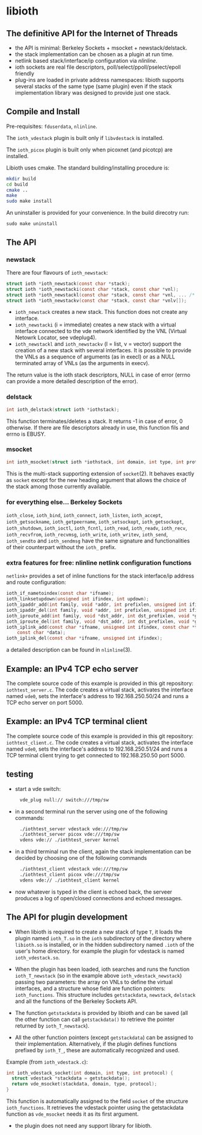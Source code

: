 # libioth

## The definitive API for the Internet of Threads

* the API is minimal: Berkeley Sockets + msocket + newstack/delstack.
* the stack implementation can be chosen as a plugin at run time.
* netlink based stack/interface/ip configuration via _nlinline_.
* ioth sockets are real file descriptors, poll/select/ppoll/pselect/epoll friendly
* plug-ins are loaded in private address namespaces: libioth supports several stacks
of the same type (same plugin) even if the stack implementation library was designed to
provide just one stack.

## Compile and Install

Pre-requisites: `fduserdata`, `nlinline`.

The `ioth_vdestack` plugin is built only if `libvdestack` is installed.

The `ioth_picox` plugin is built only when picoxnet (and picotcp) are installed.

Libioth uses cmake. The standard building/installing procedure is:

```bash
mkdir build
cd build
cmake ..
make
sudo make install
```

An uninstaller is provided for your convenience. In the build direcotry run:
```
sudo make uninstall
```

## The API

### newstack

There are four flavours of `ioth_newstack`:
```C
struct ioth *ioth_newstack(const char *stack);
struct ioth *ioth_newstacki(const char *stack, const char *vnl);
struct ioth *ioth_newstackl(const char *stack, const char *vnl, ... /* (char  *) NULL */);
struct ioth *ioth_newstackv(const char *stack, const char *vnlv[]);
```
* `ioth_newstack` creates a new stack. This function does not create any interface.
* `ioth_newstacki` (i = immediate) creates a new stack with a virtual interface connected to the vde network identified by the VNL (Virtual Netowrk Locator, see vdeplug4).
* `ioth_newstackl` and `ioth_newstackv` (l = list, v = vector) support the creation of a new stack with several interfaces. It is possible to provide the VNLs as a sequence of arguments (as in execl) or as a NULL terminated array of VNLs (as the arguments in execv).

The return value is the ioth stack descriptors, NULL in case of error (errno can provide a more detailed description of the error).

### delstack

```C
int ioth_delstack(struct ioth *iothstack);
```
This function terminates/deletes a stack. It returns -1 in case of error, 0 otherwise. If there are file descriptors already in use, this function fils and errno is EBUSY.

### msocket
```C
int ioth_msocket(struct ioth *iothstack, int domain, int type, int protocol);
```
This is the multi-stack supporting extension of `socket`(2). It behaves exactly as `socket` except for the new heading argument that allows the choice of the stack among those currently available.

### for everything else... Berkeley Sockets

`ioth_close`,
`ioth_bind`,
`ioth_connect`,
`ioth_listen`,
`ioth_accept`,
`ioth_getsockname`,
`ioth_getpeername`,
`ioth_setsockopt`,
`ioth_getsockopt`,
`ioth_shutdown`,
`ioth_ioctl`,
`ioth_fcntl`,
`ioth_read`,
`ioth_readv`,
`ioth_recv`,
`ioth_recvfrom`,
`ioth_recvmsg`,
`ioth_write`,
`ioth_writev`,
`ioth_send`,
`ioth_sendto` and
`ioth_sendmsg` have the same signature and functionalities of their counterpart
 without the `ioth_` prefix.

### extra features for free: nlinline netlink configuration functions

`netlink+` provides a set of inline functions for the stack interface/ip address and route 
configuration:
```C
ioth_if_nametoindex(const char *ifname);
ioth_linksetupdown(unsigned int ifindex, int updown);
ioth_ipaddr_add(int family, void *addr, int prefixlen, unsigned int ifindex);
ioth_ipaddr_del(int family, void *addr, int prefixlen, unsigned int ifindex);
ioth_iproute_add(int family, void *dst_addr, int dst_prefixlen, void *gw_addr);
ioth_iproute_del(int family, void *dst_addr, int dst_prefixlen, void *gw_addr);
ioth_iplink_add(const char *ifname, unsigned int ifindex, const char *type, 
    const char *data);
ioth_iplink_del(const char *ifname, unsigned int ifindex);
```

a detailed description can be found in `nlinline`(3).

## Example: an IPv4 TCP echo server

The complete source code of this example is provided in this git repository: `iothtest_server.c`.
The code creates a virtual stack, activates the interface named `vde0`, sets the interface's address to 192.168.250.50/24 and runs a TCP echo server on port 5000.

## Example: an IPv4 TCP terminal client

The complete source code of this example is provided in this git repository: `iothtest_client.c`.
The code creates a virtual stack, activates the interface named `vde0`, sets the interface's address to 192.168.250.51/24 and runs a TCP terminal client trying to get connected to 192.168.250.50 port 5000.

## testing

* start a vde switch:
```bash
     vde_plug null:// switch:///tmp/sw
```

* in a second terminal run the server using one of the following commands:
```bash
     ./iothtest_server vdestack vde:///tmp/sw
     ./iothtest_server picox vde:///tmp/sw
     vdens vde:// ./iothtest_server kernel
```

* in a third terminal run the client, again the stack implementation can be decided by choosing
one of the following commands

```bash
     ./iothtest_client vdestack vde:///tmp/sw
     ./iothtest_client picox vde:///tmp/sw
     vdens vde:// ./iothtest_client kernel
```

* now whatever is typed in the client is echoed back, the serveer produces a log of open/closed connections and echoed messages.

## The API for plugin development

* When libioth is required to create a new stack of type `T`, it loads the plugin named `ioth_T.so` in the `ioth` subdirectory of the directory where `libioth.so` is installed, or
in the hidden subdirectory named `.ioth` of the user's home directory. for example the plugin for vdestack is named `ioth_vdestack.so`.

* When the plugin has been loaded, ioth searches and runs the function `ioth_T_newstack` (so in the example above `ioth_vdestack_newstack`) passing two parameters: the array on VNLs to define the virtual interfaces, and a structure whose field are function pointers: `ioth_functions`.
This structure includes `getstackdata`, `newstack`, `delstack` and all the functions of the Berkeley Sockets API.

* The function `getstackdata` is provided by libioth and can be saved (all the other function can call `getstackdata()` to retrieve the pointer returned by `ioth_T_newstack`).

* All the other function pointers (except `getstackdata`) can be assigned to their implementation. Alternatively, if the plugin defines functions prefixed by `ioth_T_`, these are automatically recognized and used.

Example (from `ioth_vdestack.c`):
```C
int ioth_vdestack_socket(int domain, int type, int protocol) {
  struct vdestack *stackdata = getstackdata();
  return vde_msocket(stackdata, domain, type, protocol);
}
```
This function is automatically assigned to the field `socket` of the structure `ioth_functions`.
It retrieves the vdestack pointer using the getstackdata function as `vde_msocket` needs it as its
first argument.

* the plugin does not need any support library for libioth.